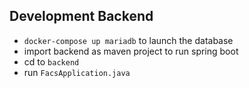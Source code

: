 ## Development Backend
- `docker-compose up mariadb` to launch the database
- import backend as maven project to run spring boot
- cd to `backend`
- run `FacsApplication.java`